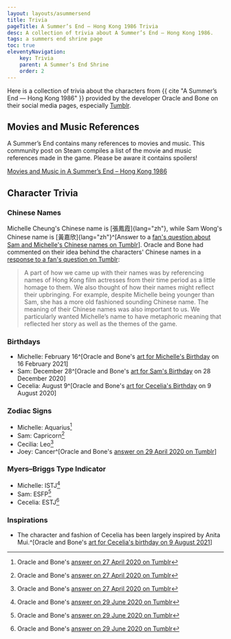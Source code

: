 ```yaml
---
layout: layouts/asummersend
title: Trivia
pageTitle: A Summer’s End — Hong Kong 1986 Trivia
desc: A collection of trivia about A Summer’s End — Hong Kong 1986.
tags: a summers end shrine page
toc: true
eleventyNavigation:
    key: Trivia
    parent: A Summer’s End Shrine
    order: 2
---
```


Here is a collection of trivia about the characters from {{ cite "A Summer’s End — Hong Kong 1986" }} provided by the developer Oracle and Bone on their social media pages, especially [Tumblr](https://oracleandbone.tumblr.com/).

## Movies and Music References

A Summer’s End contains many references to movies and music. This community post on Steam compiles a list of the movie and music references made in the game. Please be aware it contains spoilers!

[Movies and Music in A Summer’s End – Hong Kong 1986](https://steamcommunity.com/sharedfiles/filedetails/?id=2213828067)

## Character Trivia

### Chinese Names

Michelle Cheung's Chinese name is [張鳳霞]{lang="zh"}, while Sam Wong's Chinese name is [黃嘉欣]{lang="zh"}^[Answer to a [fan's question about Sam and Michelle's Chinese names on Tumblr](https://oracleandbone.tumblr.com/post/650935977958866944/hello-i-love-the-game-to-death-but-i-was-just)]. Oracle and Bone had commented on their idea behind the characters' Chinese names in a [response to a fan's question on Tumblr](https://oracleandbone.tumblr.com/post/625313027310436352/hi-im-curious-how-you-came-up-with-sam-and):

> A part of how we came up with their names was by referencing names of Hong Kong film actresses from their time period as a little homage to them. We also thought of how their names might reflect their upbringing. For example, despite Michelle being younger than Sam, she has a more old fashioned sounding Chinese name. The meaning of their Chinese names was also important to us. We particularly wanted Michelle’s name to have metaphoric meaning that reflected her story as well as the themes of the game.

### Birthdays

* Michelle: February 16^[Oracle and Bone's [art for Michelle's Birthday](https://oracleandbone.tumblr.com/post/643241885438197760/spring-day-february-16-is-michelles-birthday) on 16 February 2021]
* Sam: December 28^[Oracle and Bone's [art for Sam's Birthday](https://oracleandbone.tumblr.com/post/638707575113891840/hit-rewind-december-28-is-sams-birthday-happy) on 28 December 2020]
* Cecelia: August 9^[Oracle and Bone's [art for Cecelia's Birthday](https://oracleandbone.tumblr.com/post/625985188093214720/%E9%BB%91%E5%A4%9C%E7%9A%84%E8%B1%B9-night-leopard-august-9-is-cecilias-birthday) on 9 August 2020]

### Zodiac Signs

* Michelle: Aquarius[^michelle-sam-cecelia-zodiac]
* Sam: Capricorn[^michelle-sam-cecelia-zodiac]
* Cecilia: Leo[^michelle-sam-cecelia-zodiac]
* Joey: Cancer^[Oracle and Bone's [answer on 29 April 2020 on Tumblr](https://oracleandbone.tumblr.com/post/616711590970081280/hey-its-the-anon-that-asked-about-the-zodiac)]

[^michelle-sam-cecelia-zodiac]: Oracle and Bone's [answer on 27 April 2020 on Tumblr](https://oracleandbone.tumblr.com/post/616522957953679360/hey-what-zodiac-signs-are-sam-michelle)

### Myers–Briggs Type Indicator

* Michelle: ISTJ[^mbti]
* Sam: ESFP[^mbti]
* Cecelia: ESTJ[^mbti]

[^mbti]: Oracle and Bone's [answer on 29 June 2020 on Tumblr](https://oracleandbone.tumblr.com/post/622234880967950336/hey-first-of-all-i-just-wanted-to-say-i-adore-a)

### Inspirations

* The character and fashion of Cecelia has been largely inspired by Anita Mui.^[Oracle and Bone's [art for Cecelia's birthday on 9 August 2021](https://oracleandbone.tumblr.com/post/659052064213696512/%E7%83%88%E7%84%B0%E7%B4%85%E5%94%87-august-9-is-cecilias-birthday-happy)]
